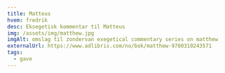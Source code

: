 ```yaml
---
title: Matteus
hvem: fredrik
desc: Eksegetisk kommentar til Matteus
img: /assets/img/matthew.jpg
imgAlt: omslag til zondervan exegetical commentary series on matthew
externalUrl: https://www.adlibris.com/no/bok/matthew-9780310243571
tags:
  - gave
---
```

